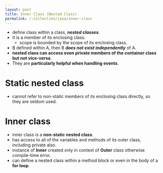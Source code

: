 ```yaml
---
layout: post
title: Inner Class (Nested Class)
permalink: /:collection/java/inner-class
---
```


* define class within a class, ***nested classes***. 
* It is a member of its enclosing class.
  * scope is bounded by the scope of its enclosing class. 
* B defined within A, then B ***does not exist independently*** of A.
* **nested class can access even private members of the container class but not vice-versa**. 
* They are **particularly helpful when handling events**.

# Static nested class
* cannot refer to non-static members of its enclosing class directly, so they are seldom used.

# Inner class
* inner class is a **non-static nested class**.
* has access to all of the variables and methods of its outer class, including private also.
* instance of **Inner** created only in context of **Outer** class otherwise compile-time error.
* can define a nested class within a method block or even in the body of a **for loop**.